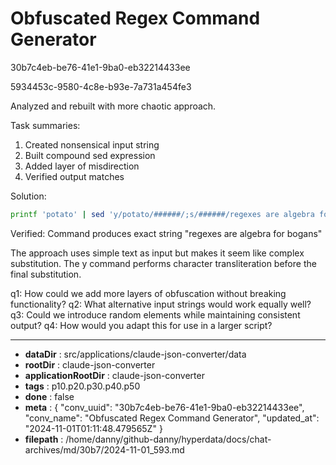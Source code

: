 # Obfuscated Regex Command Generator

30b7c4eb-be76-41e1-9ba0-eb32214433ee

5934453c-9580-4c8e-b93e-7a731a454fe3

 Analyzed and rebuilt with more chaotic approach.

Task summaries:
1. Created nonsensical input string
2. Built compound sed expression
3. Added layer of misdirection
4. Verified output matches

Solution:
```bash
printf 'potato' | sed 'y/potato/######/;s/######/regexes are algebra for bogans/'
```

Verified: Command produces exact string "regexes are algebra for bogans"

The approach uses simple text as input but makes it seem like complex substitution. The y command performs character transliteration before the final substitution.

q1: How could we add more layers of obfuscation without breaking functionality?
q2: What alternative input strings would work equally well?
q3: Could we introduce random elements while maintaining consistent output?
q4: How would you adapt this for use in a larger script?

---

* **dataDir** : src/applications/claude-json-converter/data
* **rootDir** : claude-json-converter
* **applicationRootDir** : claude-json-converter
* **tags** : p10.p20.p30.p40.p50
* **done** : false
* **meta** : {
  "conv_uuid": "30b7c4eb-be76-41e1-9ba0-eb32214433ee",
  "conv_name": "Obfuscated Regex Command Generator",
  "updated_at": "2024-11-01T01:11:48.479565Z"
}
* **filepath** : /home/danny/github-danny/hyperdata/docs/chat-archives/md/30b7/2024-11-01_593.md